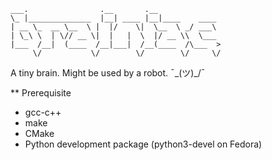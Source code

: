     ___.                .__       .__               
    \_ |______________  |__| ____ |__|____    ____  
    | __ \_  __ \__  \ |  |/    \|  \__  \ _/ ___\ 
    | \_\ \  | \// __ \|  |   |  \  |/ __ \\  \___ 
    |___  /__|  (____  /__|___|  /__(____  /\___  >
         \/           \/        \/        \/     \/ 
A tiny brain. Might be used by a robot. ¯\_(ツ)_/¯

** Prerequisite
- gcc-c++
- make
- CMake
- Python development package (python3-devel on Fedora)
